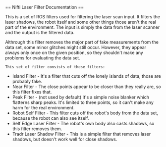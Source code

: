 == Nifti Laser Filter Documentation ==

This is a set of ROS filters used for filtering the laser scan input. It filters the laser shadows, the robot itself and some other things those aren't the real part of the environment. The input is simply the data from the laser scanner and the output is the filtered data.

Althrough this filter removes the major part of fake measurements from the data set, some minor glitches might still occur. However, they appear always only once on the given position, so they shouldn't make any problems for evaluating the data set.

``This set of filter consists of these filters:``

* Island Filter - It's a filter that cuts off the lonely islands of data, those are probably fake.
* Near Filter - The close points appear to be closer than they really are, so this filter fixes that.
* Peak Filter - (not used by default) It's a simple noise blanker which flatterns sharp peaks. It's limited to three points, so it can't make any harm for the real environment.
* Robot Self Filter - This filter cuts off the robot's body from the data set, because the robot can also see itself.
* Self Edge Laser Filter - The robot's own body also casts shadows, so this filter removes them.
* Tradr Laser Shadow Filter - This is a simple filter that removes laser shadows, but doesn't work well for close shadows.
